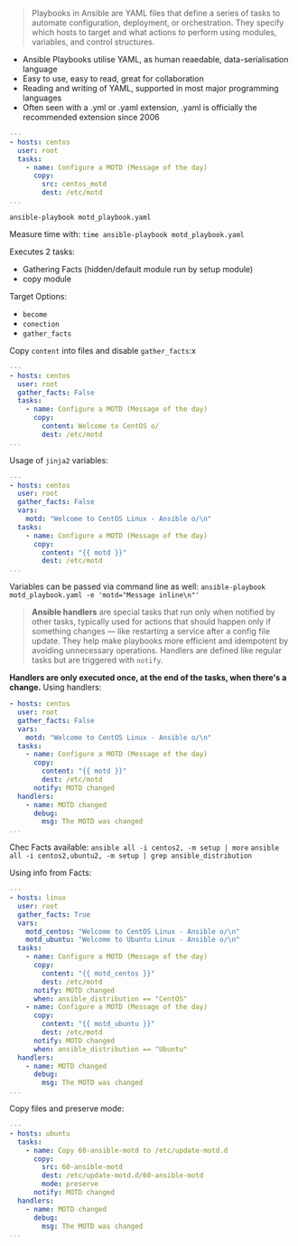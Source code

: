 > Playbooks in Ansible are YAML files that define a series of tasks to automate configuration, deployment, or orchestration. They specify which hosts to target and what actions to perform using modules, variables, and control structures.

- Ansible Playbooks utilise YAML, as human reaedable, data-serialisation language
- Easy to use, easy to read, great for collaboration
- Reading and writing of YAML, supported in most major programming languages
- Often seen with a .yml or .yaml extension, .yaml is officially the recommended extension since 2006

```yaml
---
- hosts: centos
  user: root
  tasks:
    - name: Configure a MOTD (Message of the day)
      copy:
        src: centos_motd
        dest: /etc/motd
...

```

`ansible-playbook motd_playbook.yaml`

Measure time with:
`time ansible-playbook motd_playbook.yaml`

Executes 2 tasks:
- Gathering Facts (hidden/default module run by setup module)
- copy module

Target Options:
- `become`
- `conection`
- `gather_facts`

Copy `content` into files and disable `gather_facts`:x


```yaml
---
- hosts: centos
  user: root
  gather_facts: False
  tasks:
    - name: Configure a MOTD (Message of the day)
      copy:
        content: Welcome to CentOS o/
        dest: /etc/motd
...
```

Usage of `jinja2` variables:
```yaml
---
- hosts: centos
  user: root
  gather_facts: False
  vars:
    motd: "Welcome to CentOS Linux - Ansible o/\n"
  tasks:
    - name: Configure a MOTD (Message of the day)
      copy:
        content: "{{ motd }}"
        dest: /etc/motd
...
```

Variables can be passed via command line as well:
`ansible-playbook motd_playbook.yaml -e 'motd="Message inline\n"'`

>**Ansible handlers** are special tasks that run only when notified by other tasks, typically used for actions that should happen only if something changes — like restarting a service after a config file update. They help make playbooks more efficient and idempotent by avoiding unnecessary operations. Handlers are defined like regular tasks but are triggered with `notify`.

**Handlers are only executed once, at the end of the tasks, when there's a change.**
Using handlers:
```yaml
- hosts: centos
  user: root
  gather_facts: False
  vars:
    motd: "Welcome to CentOS Linux - Ansible o/\n"
  tasks:
    - name: Configure a MOTD (Message of the day)
      copy:
        content: "{{ motd }}"
        dest: /etc/motd
      notify: MOTD changed
  handlers:
    - name: MOTD changed
      debug:
        msg: The MOTD was changed
...

```

Chec Facts available:
`ansible all -i centos2, -m setup | more`
`ansible all -i centos2,ubuntu2, -m setup | grep ansible_distribution`

Using info from Facts:
```yaml
---
- hosts: linux
  user: root
  gather_facts: True
  vars:
    motd_centos: "Welcome to CentOS Linux - Ansible o/\n"
    motd_ubuntu: "Welcome to Ubuntu Linux - Ansible o/\n"
  tasks:
    - name: Configure a MOTD (Message of the day)
      copy:
        content: "{{ motd_centos }}"
        dest: /etc/motd
      notify: MOTD changed
      when: ansible_distribution == "CentOS"
    - name: Configure a MOTD (Message of the day)
      copy:
        content: "{{ motd_ubuntu }}"
        dest: /etc/motd
      notify: MOTD changed
      when: ansible_distribution == "Ubuntu"
  handlers:
    - name: MOTD changed
      debug:
        msg: The MOTD was changed
...
```

Copy files and preserve mode:
```yaml
---
- hosts: ubuntu
  tasks:
    - name: Copy 60-ansible-motd to /etc/update-motd.d
      copy:
        src: 60-ansible-motd
        dest: /etc/update-motd.d/60-ansible-motd
        mode: preserve
      notify: MOTD changed
  handlers:
    - name: MOTD changed
      debug:
        msg: The MOTD was changed
...
```